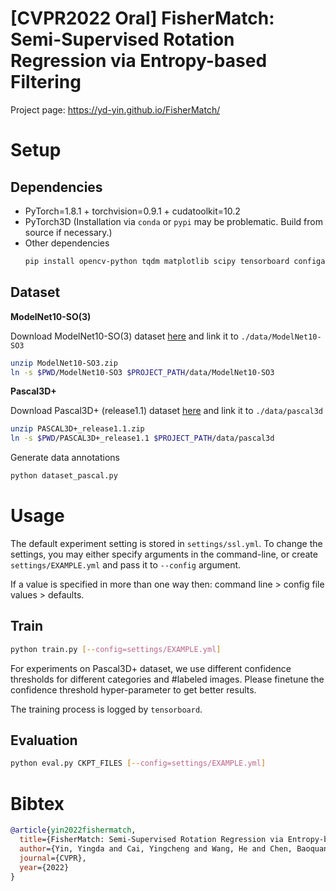# [CVPR2022 Oral] FisherMatch: Semi-Supervised Rotation Regression via Entropy-based Filtering

Project page: https://yd-yin.github.io/FisherMatch/

# Setup

## Dependencies
- PyTorch=1.8.1 + torchvision=0.9.1 + cudatoolkit=10.2
- PyTorch3D (Installation via `conda` or `pypi` may be problematic. Build from source if necessary.)
- Other dependencies
    ```bash
    pip install opencv-python tqdm matplotlib scipy tensorboard configargparse lmdb pyyaml
    ```

## Dataset
**ModelNet10-SO(3)**

Download ModelNet10-SO(3) dataset [here](https://github.com/leoshine/Spherical_Regression#modelnet10-so3-dataset) and link it to `./data/ModelNet10-SO3`
```bash
unzip ModelNet10-SO3.zip
ln -s $PWD/ModelNet10-SO3 $PROJECT_PATH/data/ModelNet10-SO3
```

**Pascal3D+**

Download Pascal3D+ (release1.1) dataset [here](https://cvgl.stanford.edu/projects/pascal3d.html) and link it to `./data/pascal3d`
```bash
unzip PASCAL3D+_release1.1.zip
ln -s $PWD/PASCAL3D+_release1.1 $PROJECT_PATH/data/pascal3d
```

Generate data annotations
```bash
python dataset_pascal.py
```

# Usage

The default experiment setting is stored in `settings/ssl.yml`. 
To change the settings, you may either specify arguments in the command-line, or create `settings/EXAMPLE.yml` and pass it to `--config` argument.

If a value is specified in more than one way then: command line > config file values > defaults.

## Train
```bash
python train.py [--config=settings/EXAMPLE.yml]
```

For experiments on Pascal3D+ dataset, we use different confidence thresholds for different categories and #labeled images.
Please finetune the confidence threshold hyper-parameter to get better results.

The training process is logged by `tensorboard`.


## Evaluation
```bash
python eval.py CKPT_FILES [--config=settings/EXAMPLE.yml]
```

# Bibtex
```bibtex
@article{yin2022fishermatch,
  title={FisherMatch: Semi-Supervised Rotation Regression via Entropy-based Filtering},
  author={Yin, Yingda and Cai, Yingcheng and Wang, He and Chen, Baoquan},
  journal={CVPR},
  year={2022}
}
```